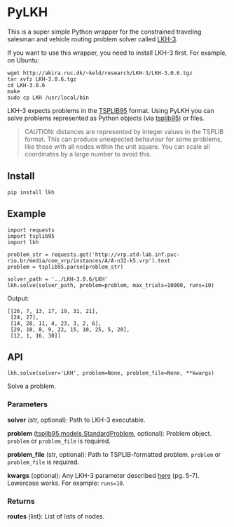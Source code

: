 # PyLKH
This is a super simple Python wrapper for the constrained traveling salesman and vehicle routing problem solver called [LKH-3](http://akira.ruc.dk/~keld/research/LKH-3/).

If you want to use this wrapper, you need to install LKH-3 first. For example, on Ubuntu:
```
wget http://akira.ruc.dk/~keld/research/LKH-3/LKH-3.0.6.tgz
tar xvfz LKH-3.0.6.tgz
cd LKH-3.0.6
make
sudo cp LKH /usr/local/bin
```

LKH-3 expects problems in the [TSPLIB95](https://github.com/ben-hudson/pylkh/blob/master/tsplib95.pdf) format. Using PyLKH you can solve problems represented as Python objects (via [tsplib95](https://tsplib95.readthedocs.io/)) or files.

> CAUTION: distances are represented by integer values in the TSPLIB format. This can produce unexpected behaviour for some problems, like those with all nodes within the unit square. You can scale all coordinates by a large number to avoid this.

## Install
```
pip install lkh
```

## Example
```
import requests
import tsplib95
import lkh

problem_str = requests.get('http://vrp.atd-lab.inf.puc-rio.br/media/com_vrp/instances/A/A-n32-k5.vrp').text
problem = tsplib95.parse(problem_str)

solver_path = '../LKH-3.0.6/LKH'
lkh.solve(solver_path, problem=problem, max_trials=10000, runs=10)
```
Output:
```
[[26, 7, 13, 17, 19, 31, 21],
 [24, 27],
 [14, 28, 11, 4, 23, 3, 2, 6],
 [29, 18, 8, 9, 22, 15, 10, 25, 5, 20],
 [12, 1, 16, 30]]
```

## API
```lkh.solve(solver='LKH', problem=None, problem_file=None, **kwargs)```

Solve a problem.

### Parameters
**solver** (str, optional): Path to LKH-3 executable.

**problem** ([tsplib95.models.StandardProblem](https://tsplib95.readthedocs.io/en/stable/pages/modules.html#tsplib95.models.StandardProblem), optional): Problem object. `problem` or `problem_file` is required.

**problem_file** (str, optional): Path to TSPLIB-formatted problem. `problem` or `problem_file` is required.

**kwargs** (optional): Any LKH-3 parameter described [here](https://github.com/ben-hudson/pylkh/blob/master/LKH_guide.pdf) (pg. 5-7). Lowercase works. For example: `runs=10`.

### Returns
**routes** (list): List of lists of nodes.
